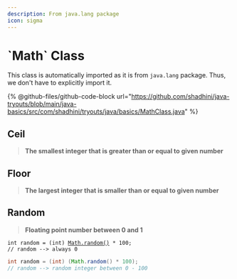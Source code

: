 ```yaml
---
description: From java.lang package
icon: sigma
---
```


# \`Math\` Class

This class is automatically imported as it is from `java.lang` package. Thus, we don't have to explicitly import it.

{% @github-files/github-code-block url="https://github.com/shadhini/java-tryouts/blob/main/java-basics/src/com/shadhini/tryouts/java/basics/MathClass.java" %}





## Ceil

> **The smallest integer that is greater than or equal to given number**



## Floor

> **The largest integer that is smaller than or equal to given number**



## Random

> **Floating point number between 0 and 1**&#x20;

<pre class="language-java"><code class="lang-java">int random = (int) <a data-footnote-ref href="#user-content-fn-1">Math.random()</a> * 100;
// random --> always 0
</code></pre>

```java
int random = (int) (Math.random() * 100);
// random --> random integer between 0 - 100
```





[^1]: casting is only applied to the result of this method which gives a number between 0 and 1
